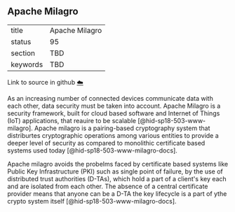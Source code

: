 ## Apache Milagro


|          |                |
| -------- | -------------- |
| title    | Apache Milagro |
| status   | 95             |
| section  | TBD            |
| keywords | TBD            |

Link to source in github [:cloud:](https://github.com/cloudmesh/technologies/blob/master/chapters/incomming/abstract-milagro.md)



As an increasing number of connected devices communicate data with each
other, data security must be taken into account. Apache Milagro is a
security framework, built for cloud based software and Internet of
Things (IoT) applications, that reauire to be
scalable [@hid-sp18-503-www-milagro]. Apache milagro is a pairing-based
cryptography system that distriburtes cryptographic operations among
various entities to provide a deeper level of security as compared to
monolithic certificate based systems used
today [@hid-sp18-503-www-milagro-docs].

Apache milagro avoids the probelms faced by certificate based systems
like Public Key Infrastructure (PKI) such as single point of failure, by
the use of distributed trust authorities (D-TAs), which hold a part of a
client's key each and are isolated from each other. The absence of a
central certificate provider means that anyone can be a D-TA the key
lifecycle is a part of ythe crypto system
itself [@hid-sp18-503-www-milagro-docs].
